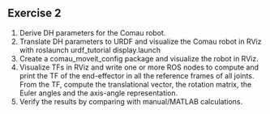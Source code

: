 ## Exercise 2
1.	Derive DH parameters for the Comau robot.
2.	Translate DH parameters to URDF and visualize the Comau robot in RViz with roslaunch urdf_tutorial display.launch
3.	Create a comau_moveit_config package and visualize the robot in RViz.
4.	Visualize TFs in RViz and write one or more ROS nodes to compute and print the TF of the end-effector in all the reference frames of all joints. From the TF, compute the translational vector, the rotation matrix, the Euler angles and the axis-angle representation.
5.	Verify the results by comparing with manual/MATLAB calculations.
